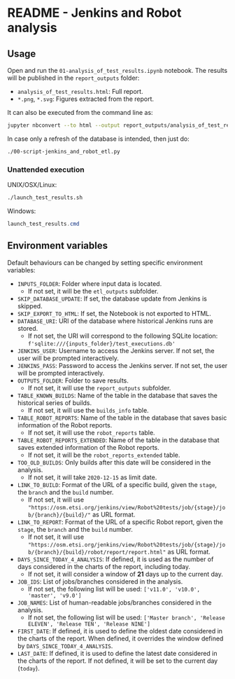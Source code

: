 # README  - Jenkins and Robot analysis

## Usage

Open and run the `01-analysis_of_test_results.ipynb` notebook. The results will be published in the `report_outputs` folder:

- `analysis_of_test_results.html`: Full report.
- `*.png`, `*.svg`: Figures extracted from the report.

It can also be executed from the command line as:

```bash
jupyter nbconvert --to html --output report_outputs/analysis_of_test_results.html --TemplateExporter.exclude_input=True --execute 01-analysis_of_test_results.ipynb
```

In case only a refresh of the database is intended, then just do:

```bash
./00-script-jenkins_and_robot_etl.py
```

### Unattended execution

UNIX/OSX/Linux:

```bash
./launch_test_results.sh
```

Windows:

```powershell
launch_test_results.cmd
```

## Environment variables

Default behaviours can be changed by setting specific environment variables:

- `INPUTS_FOLDER`: Folder where input data is located.
  - If not set, it will be the `etl_outputs` subfolder.
- `SKIP_DATABASE_UPDATE`: If set, the database update from Jenkins is skipped.
- `SKIP_EXPORT_TO_HTML`: If set, the Notebook is not exported to HTML.
- `DATABASE_URI`: URI of the database where historical Jenkins runs are stored.
  - If not set, the URI will correspond to the following SQLite location: `f'sqlite:///{inputs_folder}/test_executions.db'`
- `JENKINS_USER`: Username to access the Jenkins server. If not set, the user will be prompted interactively.
- `JENKINS_PASS`: Password to access the Jenkins server. If not set, the user will be prompted interactively.
- `OUTPUTS_FOLDER`: Folder to save results.
  - If not set, it will use the `report_outputs` subfolder.
- `TABLE_KNOWN_BUILDS`: Name of the table in the database that saves the historical series of builds.
  - If not set, it will use the `builds_info` table.
- `TABLE_ROBOT_REPORTS`: Name of the table in the database that saves basic information of the Robot reports.
  - If not set, it will use the `robot_reports` table.
- `TABLE_ROBOT_REPORTS_EXTENDED`: Name of the table in the database that saves extended information of the Robot reports.
  - If not set, it will be the `robot_reports_extended` table.
- `TOO_OLD_BUILDS`: Only builds after this date will be considered in the analysis.
  - If not set, it will take `2020-12-15` as limit date.
- `LINK_TO_BUILD`: Format of the URL of a specific build, given the `stage`, the `branch` and the `build` number.
  - If not set, it will use `"https://osm.etsi.org/jenkins/view/Robot%20tests/job/{stage}/job/{branch}/{build}/"` as URL format.
- `LINK_TO_REPORT`: Format of the URL of a specific Robot report, given the `stage`, the `branch` and the `build` number.
  - If not set, it will use `"https://osm.etsi.org/jenkins/view/Robot%20tests/job/{stage}/job/{branch}/{build}/robot/report/report.html"` as URL format.
- `DAYS_SINCE_TODAY_4_ANALYSIS`: If defined, it is used as the number of days considered in the charts of the report, including today.
  - If not set, it will consider a window of **21** days up to the current day.
- `JOB_IDS`: List of jobs/branches considered in the analysis.
  - If not set, the following list will be used: `['v11.0', 'v10.0', 'master', 'v9.0']`
- `JOB_NAMES`: List of human-readable jobs/branches considered in the analysis.
  - If not set, the following list will be used: `['Master branch', 'Release ELEVEN', 'Release TEN', 'Release NINE']`
- `FIRST_DATE`: If defined, it is used to define the oldest date considered in the charts of the report. When defined, it overrides the window defined by `DAYS_SINCE_TODAY_4_ANALYSIS`.
- `LAST_DATE`: If defined, it is used to define the latest date considered in the charts of the report. If not defined, it will be set to the current day (`today`).
